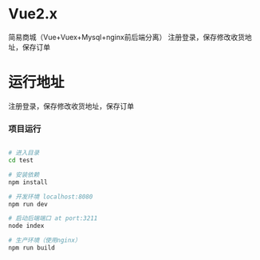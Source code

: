 # Vue2.x
简易商城（Vue+Vuex+Mysql+nginx前后端分离）
注册登录，保存修改收货地址，保存订单

# 运行地址
注册登录，保存修改收货地址，保存订单

### 项目运行

```bash

# 进入目录
cd test

# 安装依赖
npm install

# 开发环境 localhost:8080
npm run dev

# 启动后端端口 at port:3211
node index

# 生产环境（使用nginx）
npm run build

```

